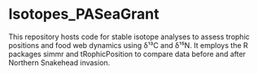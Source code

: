 # Isotopes_PASeaGrant
This repository hosts code for stable isotope analyses to assess trophic positions and food web dynamics using δ¹³C and δ¹⁵N. It employs the R packages simmr and tRophicPosition to compare data before and after Northern Snakehead invasion.
